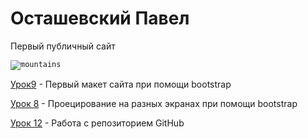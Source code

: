 # Осташевский Павел
Первый публичный сайт

<code>![mountains](1Deathstroke1.github.io/Картинки/zZHeM-RiHodL9XntFh6_cLUtdZMMsZK97X7vKTssUfYMLJe50VBTmjdTzwW4rckY4vnRSWtKk7zvqL2Opcqm8Zmg.jpg "Я")</code>

[Урок9](https://1Deathstroke1.github.io/lesson9/src/index.html "Макет") - Первый макет сайта при помощи bootstrap

[Урок 8](https://1Deathstroke1.github.io/Lesson-8/src/index.html "bootstrap") - Проецирование на разных экранах при помощи bootstrap

[Урок 12](https://1Deathstroke1.github.io/MyFirstProject/src/index.html "Мини-книга") - Работа с репозиторием GitHub

